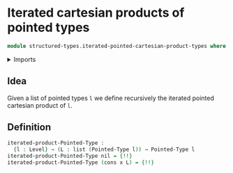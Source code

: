 # Iterated cartesian products of pointed types

```agda
module structured-types.iterated-pointed-cartesian-product-types where
```

<details><summary>Imports</summary>

```agda
open import foundation.dependent-pair-types
open import foundation.unit-type
open import foundation.universe-levels

open import lists.lists

open import structured-types.pointed-cartesian-product-types
open import structured-types.pointed-types
```

</details>

## Idea

Given a list of pointed types `l` we define recursively the iterated pointed
cartesian product of `l`.

## Definition

```agda
iterated-product-Pointed-Type :
  {l : Level} → (L : list (Pointed-Type l)) → Pointed-Type l
iterated-product-Pointed-Type nil = {!!}
iterated-product-Pointed-Type (cons x L) = {!!}
```
